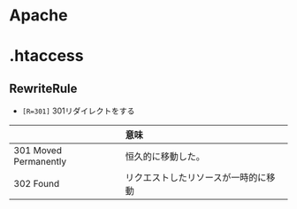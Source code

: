 # Apache

# .htaccess

## RewriteRule

- `[R=301]` 301リダイレクトをする

| |意味|
|:---|:---|
|301 Moved Permanently|恒久的に移動した。|
|302 Found|リクエストしたリソースが一時的に移動|
